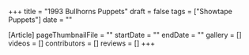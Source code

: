 +++
title = "1993 Bullhorns Puppets"
draft = false
tags = ["Showtape Puppets"]
date = ""

[Article]
pageThumbnailFile = ""
startDate = ""
endDate = ""
gallery = []
videos = []
contributors = []
reviews = []
+++